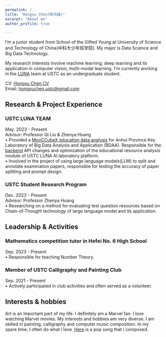 ```yaml
---
permalink: /
title: "Hongxu Chen(陈鸿绪)"
excerpt: "About me"
author_profile: true

---
```


I’m a junior student from School of the Gifted Young at University of Science and Technology of China(中科大少年班学院). My major is Data Science and Big Data Technology.   
  
My research interests involve machine learning, deep learning and its application in computer vision, multi-modal learning. I'm currently working in the [LUNA](https://luna.bdaa.pro) team at USTC as an undergraduate student.  
  
CV: [Hongxu Chen CV](https://ustcchx.github.io/hongxuchen.github.io/files/CV_Hongxu%20Chen.pdf)  
Email: hongxuchen.ustc@gmail.com

Research & Project Experience
-----
### USTC LUNA TEAM  
May. 2023 - Present  
Advisor: Professor Qi Liu & Zhenya Huang  
•	Provided a [MooCCubeX education data analysis](https://github.com/ustcchx/EduData/blob/master/docs/analysis/MOOCCubeX.ipynb) for Anhui Province Key Laboratory of Big Data Analysis and Application (BDAA). Responsible for the [backend](https://git.iai.bdaa.pro/luna/kg-edu-backend) API changes and optimization of the educational resource analysis module of USTC LUNA AI laboratory platform.  
•	Involved in the project of using large language models(LLM) to split and annotate examination papers, responsible for testing the accuracy of paper splitting and prompt design.  

  
### USTC Student Research Program  
Dec. 2023 - Present  
Advisor: Professor Zhenya Huang  
•	Researching on a method for evaluating test question resources based on Chain-of-Thought technology of large language model and its application.  

  
Leadership & Activities
-----
### Mathematics competition tutor in Hefei No. 6 High School   
Sep. 2023 - Present  
•	Responsible for teaching Number Theory.  

  
### Member of USTC Calligraphy and Painting Club   
Sep. 2021 - Present  
•	Actively participated in club activities and often served as a volunteer.

Interests & hobbies
-----
Art is an important part of my life. I definitely am a Marvel fan. I love watching Marvel movies. My interests and hobbies are very diverse. I am skilled in painting, calligraphy and computer music composition. In my spare time, I often do what I love. [Here](https://www.bilibili.com/video/BV1hk4y1g7UQ/) is a pop song that I composed.



